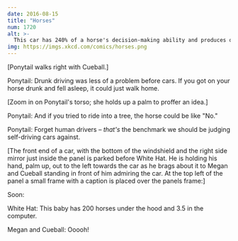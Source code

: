 ```yaml
---
date: 2016-08-15
title: "Horses"
num: 1720
alt: >-
  This car has 240% of a horse's decision-making ability and produces only 30% as much poop.
img: https://imgs.xkcd.com/comics/horses.png
---
```

[Ponytail walks right with Cueball.]

Ponytail: Drunk driving was less of a problem before cars. If you got on your horse drunk and fell asleep, it could just walk home.

[Zoom in on Ponytail's torso; she holds up a palm to proffer an idea.]

Ponytail: And if you tried to ride into a tree, the horse could be like "No."

Ponytail: Forget human drivers – *that's* the benchmark we should be judging self-driving cars against.

[The front end of a car, with the bottom of the windshield and the right side mirror just inside the panel is parked before White Hat. He is holding his hand, palm up, out to the left towards the car as he brags about it to Megan and Cueball standing in front of him admiring the car. At the top left of the panel a small frame with a caption is placed over the panels frame:]

Soon:

White Hat: This baby has 200 horses under the hood and 3.5 in the computer.

Megan and Cueball: Ooooh!